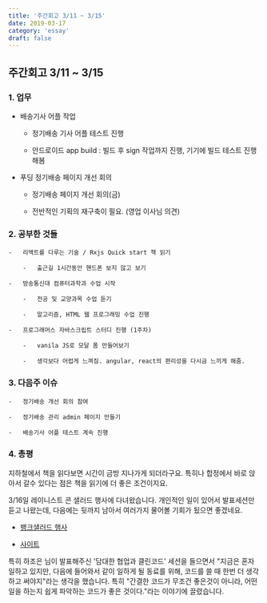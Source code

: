 ```yaml
---
title: '주간회고 3/11 ~ 3/15'
date: 2019-03-17
category: 'essay'
draft: false
---
```


## 주간회고 3/11 ~ 3/15

### 1. 업무

- 배송기사 어플 작업

  - 정기배송 기사 어플 테스트 진행

  - 안드로이드 app build : 빌드 후 sign 작업까지 진행, 기기에 빌드 테스트 진행해봄

- 푸딩 정기배송 페이지 개선 회의

  - 정기배송 페이지 개선 회의(금)

  - 전반적인 기획의 재구축이 필요. (영업 이사님 의견)

### 2. 공부한 것들

    -   리액트를 다루는 기술 / Rxjs Quick start 책 읽기

        -   출근길 1시간동안 핸드폰 보지 않고 보기

    -   방송통신대 컴퓨터과학과 수업 시작

        -   전공 및 교양과목 수업 듣기

        -   알고리즘, HTML 웹 프로그래밍 수업 진행

    -   프로그래머스 자바스크립트 스터디 진행 (1주차)

        -   vanila JS로 모달 폼 만들어보기

        -   생각보다 어렵게 느껴짐. angular, react의 편리성을 다시금 느끼게 해줌.

### 3. 다음주 이슈

    -   정기배송 개선 회의 참여

    -   정기배송 관리 admin 페이지 만들기

    -   배송기사 어플 테스트 계속 진행

### 4. 총평

지하철에서 책을 읽다보면 시간이 금방 지나가게 되더라구요. 특히나 합정에서 바로 앉아서 갈수 있다는 점은 책을 읽기에 더 좋은 조건이지요.

3/16일 레이니스트 콘 샐러드 행사에 다녀왔습니다. 개인적인 일이 있어서 발표세션만 듣고 나왔는데, 다음에는 뒷까지 남아서 여러가지 물어볼 기회가 됬으면 좋겠네요.

- [뱅크샐러드 행사](https://festa.io/events/225)

- [사이트](https://consalad.io)

특히 하조은 님이 발표해주신 '담대한 협업과 클린코드' 세션을 들으면서 "지금은 혼자 일하고 있지만, 다음에 들어와서 같이 일하게 될 동료를 위해, 코드를 쓸 때 한번 더 생각하고 써야지"라는 생각을 했습니다. 특히 "간결한 코드가 무조건 좋은것이 아니라, 어떤 일을 하는지 쉽게 파악하는 코드가 좋은 것이다."라는 이야기에 끌렸습니다.
